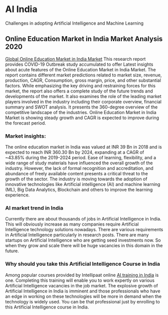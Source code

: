 # AI India

Challenges in adopting Artificial Intelligence and Machine Learning 

## Online Education Market in India Market Analysis 2020 

[Global Online Education Market in India Market](https://www.businesswire.com/news/home/20200417005258/en/Online-Education-Market-India-Worth-INR-360) This research report provides COVID-19 Outbreak study accumulated to offer Latest insights about acute features of the Online Education Market in India Market. The report contains different market predictions related to market size, revenue, production, CAGR, Consumption, gross margin, price, and other substantial factors. While emphasizing the key driving and restraining forces for this market, the report also offers a complete study of the future trends and developments of the market. It also examines the role of the leading market players involved in the industry including their corporate overview, financial summary and SWOT analysis. It presents the 360-degree overview of the competitive landscape of the industries. Online Education Market in India Market is showing steady growth and CAGR is expected to improve during the forecast period.

### Market insights:

The online education market in India was valued at INR 39 Bn in 2018 and is expected to reach INR 360.30 Bn by 2024, expanding at a CAGR of ~43.85% during the 2019-2024 period. Ease of learning, flexibility, and a wide range of study materials have influenced the overall growth of the industry. However, the lack of formal recognition and accreditation, and abundance of freely available content presents a critical threat to the growth of the sector. The industry is moving towards the adoption of innovative technologies like Artificial intelligence (AI) and machine learning (ML), Big Data Analytics, Blockchain and others to improve the learning experience.

### AI market trend in India

Currently there are about thousands of jobs in Artificial Intelligence in India. This will obviously increase as many companies require Artificial Intelligence technology solutions nowadays. There are various requirements in Artificial Intelligence particularly in research posts. There are many startups on Artificial Intelligence who are getting seed investments now. So when they grow and scale there will be huge vacancies in this domain in the future.

### Why should you take this Artificial Intelligence Course in India

Among popular courses provided by Intellipaat online [AI training in India](https://intellipaat.com/artificial-intelligence-course-india/) is one. Completing this training will enable you to work expertly on various Artificial Intelligence vacancies in the job market. The explosive growth of Artificial Intelligence in India is imminent and those professionals who have an edge in working on these technologies will be more in demand when the technology is widely used. You can be that professional just by enrolling to this Artificial Intelligence course in India.

